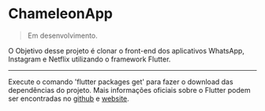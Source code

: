 # ChameleonApp

> Em desenvolvimento.

O Objetivo desse projeto é clonar o front-end dos aplicativos WhatsApp, Instagram e Netflix utilizando o framework Flutter.

---

Execute o comando 'flutter packages get' para fazer o download das dependências do projeto. Mais informações oficiais sobre o Flutter podem ser encontradas no [github](https://github.com/flutter/flutter "Flutter github") e [website](https://flutter.io/ "Flutter website").

